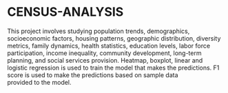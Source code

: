# CENSUS-ANALYSIS
This project involves studying population trends, demographics, socioeconomic factors, housing patterns, geographic distribution, diversity metrics, family dynamics, health statistics, education levels, labor force participation, income inequality, community development, long-term planning, and social services provision.
Heatmap, boxplot, linear and logistic regression is used to train the model that makes the predictions.
F1 score is used to make the predictions based on sample data provided to the model.
